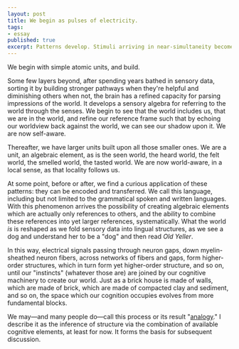 ```yaml
---
layout: post
title: We begin as pulses of electricity.
tags:
- essay
published: true
excerpt: Patterns develop. Stimuli arriving in near-simultaneity become linked structurally. Impressions are formed, impressions in the physical structure of the brain, affecting the strength and reach of signal passage. The brain grows in sophistication, in connectedness. Basic if not simple functions, those coded for in DNA, are used as the building blocks of yet higher connections and functions. We bend the brain's capacity to detect visual features, like vertical, horizontal, and diagonal lines, into the ability to recognize a chair or a face. We feel pain, associate it with the visual and spatial attributes of the stovetop, and learn to avoid it with our fingers.
---
```


<!-- Patterns develop. Stimuli arriving in near-simultaneity become linked structurally. Impressions are formed, impressions in the physical structure of the brain, affecting the strength and reach of signal passage. The brain grows in sophistication, in connectedness. Basic if not simple functions, those coded for in DNA, are used as the building blocks of yet higher connections and functions. We bend the brain's capacity to detect visual features, like vertical, horizontal, and diagonal lines, into the ability to recognize a chair or a face. We feel pain, associate it with the visual and spatial attributes of the stovetop, and learn to avoid it with our fingers. -->

We begin with simple atomic units, and build.

Some few layers beyond, after spending years bathed in sensory data, sorting it by building stronger pathways when they're helpful and diminishing others when not, the brain has a refined capacity for parsing impressions of the world. It develops a sensory algebra for referring to the world through the senses. We begin to see that the world includes us, that we are in the world, and refine our reference frame such that by echoing our worldview back against the world, we can see our shadow upon it. We are now self-aware.

Thereafter, we have larger units built upon all those smaller ones. We are a unit, an algebraic element, as is the seen world, the heard world, the felt world, the smelled world, the tasted world. We are now world-aware, in a local sense, as that locality follows us.

At some point, before or after, we find a curious application of these patterns: they can be encoded and transferred. We call this language, including but not limited to the grammatical spoken and written languages. With this phenomenon arrives the possibility of creating algebraic elements which are actually only references to others, and the ability to combine these references into yet larger references, systematically. What the world *is* is reshaped as we fold sensory data into lingual structures, as we see a dog and understand her to be a "dog" and then read *Old Yeller*.

In this way, electrical signals passing through neuron gaps, down myelin-sheathed neuron fibers, across networks of fibers and gaps, form higher-order structures, which in turn form yet higher-order structure, and so on, until our "instincts" (whatever those are) are joined by our cognitive machinery to create our world. Just as a brick house is made of walls, which are made of brick, which are made of compacted clay and sediment, and so on, the space which our cognition occupies evolves from more fundamental blocks.

We may&mdash;and many people do&mdash;call this process or its result "[analogy](http://en.wikipedia.org/wiki/Analogy "Analogy on Wikipedia")." I describe it as the inference of structure via the combination of available cognitive elements, at least for now. It forms the basis for subsequent discussion.
